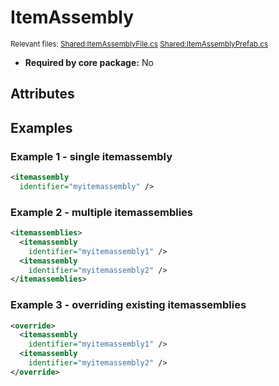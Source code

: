 # ItemAssembly

<sub>Relevant files: [Shared:ItemAssemblyFile.cs](https://github.com/Regalis11/Barotrauma/blob/master/Barotrauma/BarotraumaShared/SharedSource/ContentManagement/ContentFile/ItemAssemblyFile.cs) [Shared:ItemAssemblyPrefab.cs](https://github.com/Regalis11/Barotrauma/blob/master/Barotrauma/BarotraumaShared/SharedSource/Map/ItemAssemblyPrefab.cs)</sub>
- **Required by core package:** No

## Attributes


## Examples

### Example 1 - single itemassembly

```xml
<itemassembly
  identifier="myitemassembly" />
```

### Example 2 - multiple itemassemblies

```xml
<itemassemblies>
  <itemassembly
    identifier="myitemassembly1" />
  <itemassembly
    identifier="myitemassembly2" />
</itemassemblies>
```

### Example 3 - overriding existing itemassemblies

```xml
<override>
  <itemassembly
    identifier="myitemassembly1" />
  <itemassembly
    identifier="myitemassembly2" />
</override>
```

